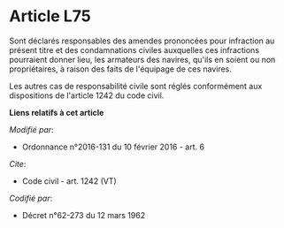 # Article L75

Sont déclarés responsables des amendes prononcées pour infraction au présent titre et des condamnations civiles auxquelles
ces infractions pourraient donner lieu, les armateurs des navires, qu'ils en soient ou non propriétaires, à raison des faits
de l'équipage de ces navires. 

Les autres cas de responsabilité civile sont réglés conformément aux dispositions de l'article 1242 du code civil.

**Liens relatifs à cet article**

_Modifié par_:

  - Ordonnance n°2016-131 du 10 février 2016 - art. 6

_Cite_:

  - Code civil - art. 1242 (VT)

_Codifié par_:

  - Décret n°62-273 du 12 mars 1962

